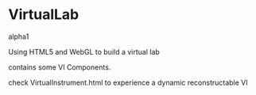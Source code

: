 # VirtualLab
alpha1

Using HTML5 and WebGL to build a virtual lab

contains some VI Components.

check VirtualInstrument.html to experience a dynamic reconstructable VI
